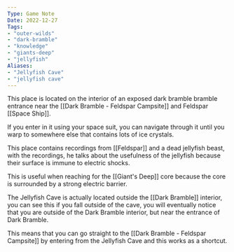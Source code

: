 ```yaml
---
Type: Game Note
Date: 2022-12-27
Tags:
- "outer-wilds"
- "dark-bramble"
- "knowledge"
- "giants-deep"
- "jellyfish"
Aliases: 
- "Jellyfish Cave"
- "jellyfish cave"
---
```

This place is located on the interior of an exposed dark bramble bramble entrance near the [[Dark Bramble - Feldspar Campsite]] and Feldspar [[Space Ship]].

If you enter in it using your space suit, you can navigate through it until you warp to somewhere else that contains lots of ice crystals. 

This place contains recordings from [[Feldspar]] and a dead jellyfish beast, with the recordings, he talks about the usefulness of the jellyfish because their surface is immune to electric shocks.

This is useful when reaching for the [[Giant's Deep]] core because the core is surrounded by a strong electric barrier.

The Jellyfish Cave is actually located outside the [[Dark Bramble]] interior, you can see this if you fall outside of the cave, you will eventually notice that you are outside of the Dark Bramble interior, but near the entrance of Dark Bramble.

This means that you can go straight to the [[Dark Bramble - Feldspar Campsite]] by entering from the Jellyfish Cave and this works as a shortcut.